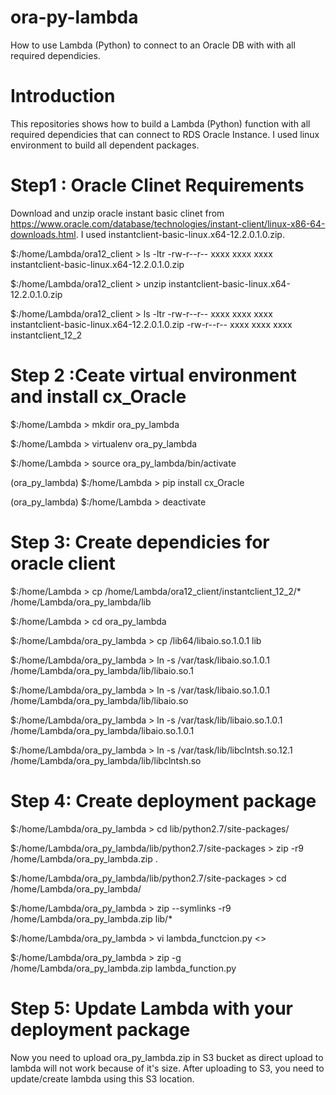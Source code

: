 # ora-py-lambda
How to use Lambda (Python) to connect to an Oracle DB with with all required dependicies.

# Introduction 
This repositories shows how to build a Lambda (Python) function with all required dependicies that can connect to RDS Oracle Instance.
I used linux environment to build all dependent packages.

# Step1 : Oracle Clinet Requirements
Download and unzip oracle instant basic clinet from https://www.oracle.com/database/technologies/instant-client/linux-x86-64-downloads.html. I used instantclient-basic-linux.x64-12.2.0.1.0.zip.

$:/home/Lambda/ora12_client > ls -ltr 
-rw-r--r-- xxxx xxxx xxxx instantclient-basic-linux.x64-12.2.0.1.0.zip

$:/home/Lambda/ora12_client > unzip instantclient-basic-linux.x64-12.2.0.1.0.zip

$:/home/Lambda/ora12_client > ls -ltr 
-rw-r--r-- xxxx xxxx xxxx instantclient-basic-linux.x64-12.2.0.1.0.zip
-rw-r--r-- xxxx xxxx xxxx instantclient_12_2


# Step 2 :Ceate virtual environment and install cx_Oracle
$:/home/Lambda > mkdir ora_py_lambda

$:/home/Lambda > virtualenv ora_py_lambda

$:/home/Lambda > source ora_py_lambda/bin/activate

(ora_py_lambda) $:/home/Lambda > pip install cx_Oracle

(ora_py_lambda) $:/home/Lambda > deactivate

# Step 3: Create dependicies for oracle client
$:/home/Lambda > cp /home/Lambda/ora12_client/instantclient_12_2/*  /home/Lambda/ora_py_lambda/lib

$:/home/Lambda > cd ora_py_lambda

$:/home/Lambda/ora_py_lambda > cp /lib64/libaio.so.1.0.1 lib

$:/home/Lambda/ora_py_lambda > ln -s /var/task/libaio.so.1.0.1 /home/Lambda/ora_py_lambda/lib/libaio.so.1

$:/home/Lambda/ora_py_lambda > ln -s /var/task/libaio.so.1.0.1 /home/Lambda/ora_py_lambda/lib/libaio.so

$:/home/Lambda/ora_py_lambda > ln -s /var/task/lib/libaio.so.1.0.1 /home/Lambda/ora_py_lambda/libaio.so.1.0.1

$:/home/Lambda/ora_py_lambda > ln -s /var/task/lib/libclntsh.so.12.1 /home/Lambda/ora_py_lambda/lib/libclntsh.so

# Step 4: Create deployment package
$:/home/Lambda/ora_py_lambda > cd lib/python2.7/site-packages/

$:/home/Lambda/ora_py_lambda/lib/python2.7/site-packages > zip -r9 /home/Lambda/ora_py_lambda.zip .

$:/home/Lambda/ora_py_lambda/lib/python2.7/site-packages > cd /home/Lambda/ora_py_lambda/

$:/home/Lambda/ora_py_lambda >  zip --symlinks -r9 /home/Lambda/ora_py_lambda.zip lib/*

$:/home/Lambda/ora_py_lambda > vi lambda_functcion.py <<put yout python code here in this file>>

$:/home/Lambda/ora_py_lambda > zip -g /home/Lambda/ora_py_lambda.zip lambda_function.py

# Step 5: Update Lambda with your deployment package
Now you need to upload ora_py_lambda.zip in S3 bucket as direct upload to lambda will not work because of it's size. After uploading to S3, you need to update/create lambda using this S3 location.





